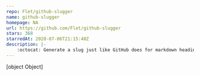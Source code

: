```yaml
---
repo: Flet/github-slugger
name: github-slugger
homepage: NA
url: https://github.com/Flet/github-slugger
stars: 368
starredAt: 2020-07-06T21:15:40Z
description: |-
    :octocat: Generate a slug just like GitHub does for markdown headings.
---
```


[object Object]
